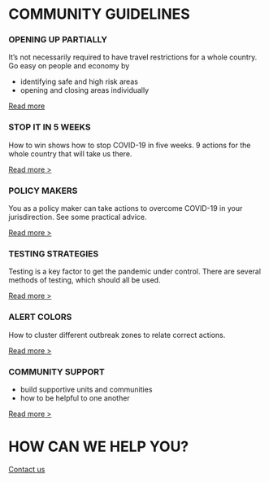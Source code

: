 # COMMUNITY GUIDELINES

### OPENING UP PARTIALLY

It’s not necessarily required to have travel restrictions for a whole country. Go easy on people and economy by

- identifying safe and high risk areas
- opening and closing areas individually

[Read more](/papers/travel-restrictions-for-limiting-community-disease-spread)

### STOP IT IN 5 WEEKS

How to win shows how to stop COVID-19 in five weeks.
9 actions for the whole country that will take us there.

[Read more >](/papers/how-to-win)

### POLICY MAKERS

You as a policy maker can take actions to overcome COVID-19 in your jurisdirection.
See some practical advice.

[Read more >](/papers/outbreak-guidelines-for-high-risk-institutions)

### TESTING STRATEGIES

Testing is a key factor to get the pandemic under control. There are several methods of testing, which should all be used.

[Read more >](/static/5b68a4e4a2772c2a206180a1/t/5e625e4fbfeb8e41eab404c5/1583504975539/MassiveTesting.pdf)

### ALERT COLORS

How to cluster different outbreak zones to relate correct actions.

[Read more >](/static/5e7b914b3b5f9a42199b3337/t/5e8a288d138b9761efb337f3/1586112654619/Alert_color_codes.pdf)

### COMMUNITY SUPPORT

- build supportive units and communities
- how to be helpful to one another

[Read more >](/static/5b68a4e4a2772c2a206180a1/t/5e778f76683f0c72e524f1df/1584893816375/CommunitySupport.pdf)

# HOW CAN WE HELP YOU?

[Contact us](/contact)
